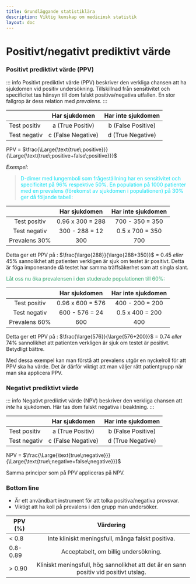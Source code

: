 ```yaml
---
title: Grundläggande statistiklära
description: Viktig kunskap om medicinsk statistik
layout: doc
---
```


<style>
gr { color: #30a46c }
re { color: #C70039 }
ye { color: #D6AB1E }
bl { color: #0CDFF2 }
</style>

# Positivt/negativt prediktivt värde

### Positivt prediktivt värde (PPV)

::: info Positivt prediktivt värde (PPV) beskriver den verkliga chansen att ha sjukdomen vid positiv undersökning. Tillskillnad från sensitivitet och specificitet tas hänsyn till dom falskt positiva/negativa utfallen. En stor fallgrop är dess relation med _prevalens_.
:::

|               | Har sjukdomen             | Har inte sjukdomen        |
| ------------- | :-----------:             | :--------------------:    |
| Test positiv  | a (True Positiv)          | b (False Positive)        |
| Test negativ  | c (False Negative)        | d (True Negative)         |

PPV = $\frac{\Large{\text{true\;positive}}}{\Large{\text{true\;positive+false\;positive}}}$

_Exempel_:
> <bl> D-dimer med lungemboli som frågeställning har en sensitivitet och specificitet på 96% respektive 50%. En population på 1000 patienter med en prevalens (förekomst av sjukdomen i populationen) på 30% ger då följande tabell: </bl>

|               | Har sjukdomen             | Har inte sjukdomen        |
| :-------------: | :-----------:           | :--------------------:    |
| Test positiv  | 0.96 x 300  = 288           |  700 - 350 = 350           |
| Test negativ  |  300 - 288 = 12            | 0.5 x 700 = 350             |
| Prevalens 30% | 300                        | 700                        |


Detta ger ett PPV på : $\frac{\large{288}}{\large{288+350}}$ = 0.45 _eller_ 45% sannolikhet att patienten verkligen är sjuk om testet är positivt. Detta är föga imponerande då testet har samma träffsäkerhet som att singla slant. 

<gr> Låt oss nu öka prevalensen i den studerade populationen till 60%: </gr>

|               | Har sjukdomen             | Har inte sjukdomen        |
| :-------------: | :-----------:           | :--------------------:    |
| Test positiv  | 0.96 x 600  = 576           |  400 - 200 = 200           |
| Test negativ  |  600 - 576 = 24            | 0.5 x 400 = 200             |
| Prevalens 60% | 600                        | 400                        |

Detta ger ett PPV på : $\frac{\large{576}}{\large{576+200}}$ = 0.74 _eller_ 74% sannolikhet att patienten verkligen är sjuk om testet är positivt. Betydligt bättre.

Med dessa exempel kan man förstå att prevalens utgör en nyckelroll för att PPV ska ha värde. Det är därför viktigt att man väljer rätt patientgrupp när man ska applicera PPV. 

### Negativt prediktivt värde

::: info Negativt prediktivt värde (NPV) beskriver den verkliga chansen att _inte_ ha sjukdomen. Här tas dom falskt negativa i beaktning.
:::

|               | Har sjukdomen             | Har inte sjukdomen        |
| ------------- | :-----------:             | :--------------------:    |
| Test positiv  | a (True Positiv)          | b (False Positive)        |
| Test negativ  | c (False Negative)        | d (True Negative)         |

NPV = $\frac{\Large{\text{true\;negative}}}{\Large{\text{true\;negative+false\;negative}}}$

Samma principer som på PPV appliceras på NPV.

### Bottom line

* Är ett användbart instrument för att tolka positiva/negativa provsvar.
* Viktigt att ha koll på prevalens i den grupp man undersöker.

|       PPV (%)          |                Värdering                              | 
| -------------         | :-----------:                                 | 
| < 0.8          | Inte kliniskt meningsfull, många falskt positiva.                      | 
| 0.8-0.89 | Acceptabelt, om billig undersökning.     | 
| > 0.90            | Kliniskt meningsfull, hög sannolikhet att det är en sann positiv vid positivt utslag.        | 

